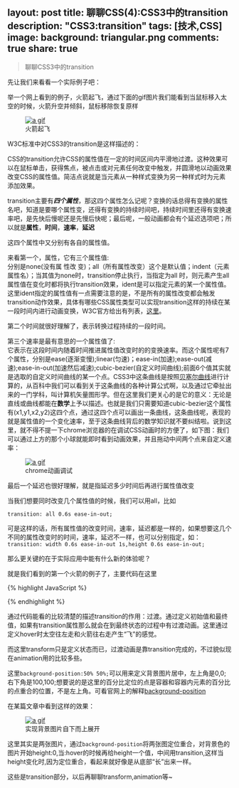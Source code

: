 layout: post
title: 聊聊CSS(4):CSS3中的transition
description: "CSS3:transition"
tags: [技术,CSS]
image:
background: triangular.png
comments: true
share: true
---

>聊聊CSS3中的transition

先让我们来看看一个实际例子吧：

举一个网上看到的例子，火箭起飞，通过下面的gif图片我们能看到当鼠标移入太空的时候，火箭升空并倾斜，鼠标移除恢复原样

<figure>
    <a href="http://7vznhl.com1.z0.glb.clouddn.com/2015-9-1-02outerspace.gif">
        <img src="http://7vznhl.com1.z0.glb.clouddn.com/2015-9-1-02outerspace.gif" alt="a gif" />
    </a>
    <figcaption>火箭起飞</figcaption>
</figure>

<!--more-->

W3C标准中对CSS3的transition是这样描述的：

CSS的transition允许CSS的属性值在一定的时间区间内平滑地过渡。这种效果可以在鼠标单击，获得焦点，被点击或对元素任何改变中触发，并圆滑地以动画效果改变CSS的属性值。简洁点说就是当元素从一种样式变换为另一种样式时为元素添加效果。

transition主要有***四个属性***，那这四个属性怎么记呢？变换的话总得有变换的属性名吧，知道是要哪个属性变，还得有变换的持续时间吧，持续时间里还得有变换速率吧，是先快后慢呢还是先慢后快呢；最后呢，一般动画都会有个延迟选项吧；所以就是**属性**，**时间**，**速率**，**延迟**

这四个属性中又分别有各自的属性值。

来看第一个，属性，它有三个属性值:<br  />
分别是none(没有属 性改 变)；all（所有属性改变）这个是默认值；indent（元素属性名）；当其值为none时，transition停止执行，当指定为all 时，则元素产生all属性值在变化时都将执行transition效果，ident是可以指定元素的某一个属性值。这里ident指定的属性值有一点需要注意的是，不是所有的属性改变都会触发transition动作效果，具体有哪些CSS属性类型可以实现transition这样的持续在某一段时间内进行动画变换，W3C官方给出有列表，[这里](http://www.w3.org/TR/css3-transitions/#properties-from-css-)。

第二个时间就很好理解了，表示转换过程持续的一段时间。

第三个速率是最有意思的一个属性值了:<br  />它表示在这段时间内随着时间推进属性值改变时的的变换速率。而这个属性呢有7个属性，分别是ease(逐渐变慢);linear(匀速)；ease-in(加速);ease-out(减速);ease-in-out(加速然后减速);cubic-bezier(自定义时间曲线);前面6个值其实就是选取的自定义时间曲线的某一个点。CSS3中这条曲线是按照[贝塞尔曲线](http://baike.baidu.com/link?url=TPrH0xPK4dERFnDo6vGUJ9Rj2zW_yHyUoXvXb50maxU0-sb7nugcFnqUq3LKYPze7HxoHtPgvIsbW_eO69cStK)进行计算的，从百科中我们可以看到关于这条曲线的各种计算公式啊，以及通过它牵扯出来的一门学科，叫计算机矢量图形学。但在这里我们更关心的是它的意义：无论是直线或曲线都能在**数学**上予以描述。也就是我们只需要知道cubic-bezier这个属性有(x1,y1,x2,y2)这四个点，通过这四个点可以画出一条曲线，这条曲线呢，表现的就是属性值的一个变化速率，至于这条曲线背后的数学知识就不要纠结啦。说到这里，就不得不提一下chrome浏览器的在调试CSS动画时的方便了，如下图：我们可以通过上方的那个小球就能即时看到动画效果，并且拖动中间两个点来自定义速率：

<figure>
    <a href="http://7vznhl.com1.z0.glb.clouddn.com/2015-9-1-01transition.gif">
        <img src="http://7vznhl.com1.z0.glb.clouddn.com/2015-9-1-01transition.gif" alt="a gif" />
    </a>
    <figcaption>chrome动画调试</figcaption>
</figure>

最后一个延迟也很好理解，就是指延迟多少时间后再进行属性值改变

当我们想要同时改变几个属性值的时候，我们可以用all，比如

```transition: all 0.6s ease-in-out;```

可是这样的话，所有属性值的改变时间，速率，延迟都是一样的，如果想要这几个不同的属性改变时的时间，速率，延迟不一样，也可以分别指定，如：
```transition: width 0.6s ease-in-out 1s,height 0.6s ease-in-out;```

那么更关键的在于实际应用中能有什么新的体验呢？

就是我们看到的第一个火箭的例子了，主要代码在这里

{% highlight JavaScript %}
<style type="text/css"> 
/* 这是初始状态 */ 
#outerspace { 
  position: relative; 
  height: 400px; 
  background: #0c0440 url(/images/outerspace.jpg);
} 

div.rocket { 
  position: absolute; 
  bottom: 10px;
  left: 20px;
  -webkit-transition: all 3s ease-in;
  transition: all 3s ease-in;
} 
div.rocket img { 
  -webkit-transition: all 2s ease-in-out;
  transition: all 2s ease-in-out;
}
/* 最后状态 */ 
#outerspace:hover{
	backgrouond-position: -50% bottom;
}
#outerspace:hover div.rocket { 
  -webkit-transform: translate(540px,-200px);
  transform: translate(540px,-200px);
}
#outerspace:hover div.rocket img {
  -webkit-transform: rotate(70deg);
  transform: rotate(70deg);
}
</style>
{% endhighlight %}

通过代码能看的比较清楚的描述transition的作用：过渡。通过定义初始值和最终值，如果有transition属性那么就会在到最终状态的过程中有过渡动画。这里通过定义hover时太空往左走和火箭往右走产生“飞”的感觉。

而这里transform只是定义状态而已，过渡动画是靠transition完成的，不过貌似现在animation用的比较多些。

这里```background-position:50% 50%;```可以用来定义背景图片居中，左上角是0,0;右下角是100,100;想要说的是这里的百分比定位的点是容器和容器内元素的百分比的点重合的位置，不是左上角。可看官网上的解释[background-position](http://www.w3.org/TR/css3-background/#the-background-position)

在某篇文章中看到这样的效果：

<figure>
    <a href="http://7vznhl.com1.z0.glb.clouddn.com/2015-9-2-01demo.gif">
        <img src="http://7vznhl.com1.z0.glb.clouddn.com/2015-9-2-01demo.gif" alt="a gif" />
    </a>
    <figcaption>实现背景图片自下而上展开</figcaption>
</figure>

这里其实是两张图片，通过```background-position```将两张图定位重合，对背景色的图片开始height:0,当:hover的时候再给height一个值，中间用transition,这样当height变化时,因为定位重合，看起来就好像是从底部“长”出来一样。

这些是transition部分，以后再聊聊transform,animation等~